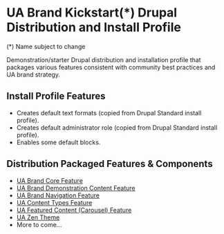 UA Brand Kickstart(*) Drupal Distribution and Install Profile
=============================================================
(*) Name subject to change

Demonstration/starter Drupal distribution and installation profile that packages various features consistent with community best practices and UA brand strategy.

## Install Profile Features

- Creates default text formats (copied from Drupal Standard install profile).
- Creates default administrator role (copied from Drupal Standard install profile).
- Enables some default blocks.

## Distribution Packaged Features & Components

- [UA Brand Core Feature](https://bitbucket.org/joegraduate/ua_brand_core)
- [UA Brand Demonstration Content Feature](https://bitbucket.org/joegraduate/ua_brand_demo)
- [UA Brand Navigation Feature](https://bitbucket.org/joegraduate/ua_brand_navigation)
- [UA Content Types Feature](https://bitbucket.org/uabrandingdigitalassets/cals-ua-features)
- [UA Featured Content (Carousel) Feature](https://bitbucket.org/uabrandingdigitalassets/ua_featured_content)
- [UA Zen Theme](https://bitbucket.org/uabrandingdigitalassets/ua-zen)
- More to come...
